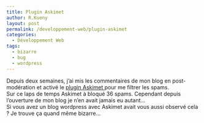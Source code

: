 ```yaml
---
title: Plugin Askimet
author: R.Kueny
layout: post
permalink: /developpement-web/plugin-askimet
categories:
  - Développement Web
tags:
  - bizarre
  - bug
  - wordpress
---
```

Depuis deux semaines, j&rsquo;ai mis les commentaires de mon blog en post-modération et activé le <a href="http://codex.wordpress.org/Plugins/Akismet" target="_blank">plugin Askimet </a>pour me filtrer les spams.  
Sur ce laps de temps Askimet à bloqué 36 spams. Cependant depuis l&rsquo;ouverture de mon blog je n&rsquo;en avait jamais eu autant&#8230;  
Si vous avez un blog wordpress avec Askimet avait vous aussi observé cela ? Je trouve ça quand même bizarre&#8230;